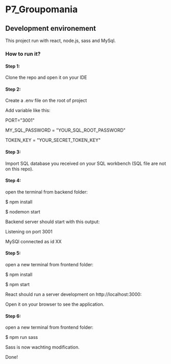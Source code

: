 # P7_Groupomania

## Development environement
This project run with react, node.js, sass and MySql.

### How to run it?

#### Step 1:
Clone the repo
and open it on your IDE

#### Step 2:
 Create a .env file on the root of project
 
 Add variable like this:
 
 PORT="3001"
 
 MY_SQL_PASSWORD = "YOUR_SQL_ROOT_PASSWORD"
 
 TOKEN_KEY = "YOUR_SECRET_TOKEN_KEY"
 
 
 #### Step 3:
 Import SQL database you received on your SQL workbench (SQL file are not on this repo).

#### Step 4:
open the terminal from backend folder:

$ npm install

$ nodemon start


Backend server should start with this output:

Listening on port 3001

MySQl connected as id XX


#### Step 5:
open a new terminal from frontend folder:

$ npm install

$ npm start


React should run a server development on http://localhost:3000:

Open it on your browser to see the application.

#### Step 6:
open a new terminal from frontend folder:

$ npm run sass

Sass is now wachting modification.

Done!
